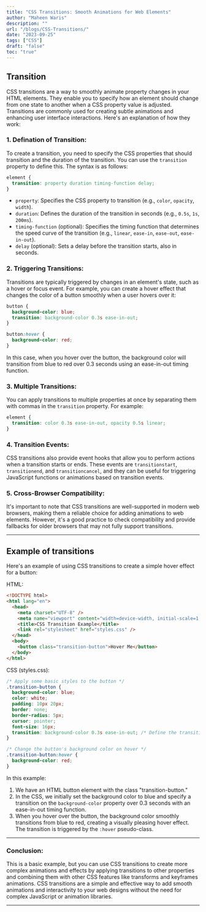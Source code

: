 ```yaml
---
title: "CSS Transitions: Smooth Animations for Web Elements"
author: "Maheen Waris"
description: ""
url: "/blogs/CSS-Transitions/"
date: "2023-09-25"
tags: ["CSS"]
draft: "false"
toc: "true"
---
```


## **Transition**

CSS transitions are a way to smoothly animate property changes in your HTML elements. They enable you to specify how an element should change from one state to another when a CSS property value is adjusted. Transitions are commonly used for creating subtle animations and enhancing user interface interactions. Here's an explanation of how they work:

### 1. **Defination of Transition**:

To create a transition, you need to specify the CSS properties that should transition and the duration of the transition. You can use the `transition` property to define this. The syntax is as follows:

```css
element {
  transition: property duration timing-function delay;
}
```

- `property`: Specifies the CSS property to transition (e.g., `color`, `opacity`, `width`).
- `duration`: Defines the duration of the transition in seconds (e.g., `0.5s`, `1s`, `200ms`).
- `timing-function` (optional): Specifies the timing function that determines the speed curve of the transition (e.g., `linear`, `ease-in`, `ease-out`, `ease-in-out`).
- `delay` (optional): Sets a delay before the transition starts, also in seconds.

### 2. **Triggering Transitions**:

Transitions are typically triggered by changes in an element's state, such as a hover or focus event. For example, you can create a hover effect that changes the color of a button smoothly when a user hovers over it:

```css
button {
  background-color: blue;
  transition: background-color 0.3s ease-in-out;
}

button:hover {
  background-color: red;
}
```

In this case, when you hover over the button, the background color will transition from blue to red over 0.3 seconds using an ease-in-out timing function.

### 3. **Multiple Transitions**:

You can apply transitions to multiple properties at once by separating them with commas in the `transition` property. For example:

```css
element {
  transition: color 0.3s ease-in-out, opacity 0.5s linear;
}
```

### 4. **Transition Events**:

CSS transitions also provide event hooks that allow you to perform actions when a transition starts or ends. These events are `transitionstart`, `transitionend`, and `transitioncancel`, and they can be useful for triggering JavaScript functions or animations based on transition events.

### 5. **Cross-Browser Compatibility**:

It's important to note that CSS transitions are well-supported in modern web browsers, making them a reliable choice for adding animations to web elements. However, it's a good practice to check compatibility and provide fallbacks for older browsers that may not fully support transitions.

<hr>

## Example of transitions

Here's an example of using CSS transitions to create a simple hover effect for a button:

HTML:

```html
<!DOCTYPE html>
<html lang="en">
  <head>
    <meta charset="UTF-8" />
    <meta name="viewport" content="width=device-width, initial-scale=1.0" />
    <title>CSS Transition Example</title>
    <link rel="stylesheet" href="styles.css" />
  </head>
  <body>
    <button class="transition-button">Hover Me</button>
  </body>
</html>
```

CSS (styles.css):

```css
/* Apply some basic styles to the button */
.transition-button {
  background-color: blue;
  color: white;
  padding: 10px 20px;
  border: none;
  border-radius: 5px;
  cursor: pointer;
  font-size: 16px;
  transition: background-color 0.3s ease-in-out; /* Define the transition on background-color */
}

/* Change the button's background color on hover */
.transition-button:hover {
  background-color: red;
}
```

In this example:

1. We have an HTML button element with the class "transition-button."
2. In the CSS, we initially set the background color to blue and specify a transition on the `background-color` property over 0.3 seconds with an ease-in-out timing function.
3. When you hover over the button, the background color smoothly transitions from blue to red, creating a visually pleasing hover effect. The transition is triggered by the `:hover` pseudo-class.

<hr>

### Conclusion:

This is a basic example, but you can use CSS transitions to create more complex animations and effects by applying transitions to other properties and combining them with other CSS features like transforms and keyframes animations.
CSS transitions are a simple and effective way to add smooth animations and interactivity to your web designs without the need for complex JavaScript or animation libraries.

<script src="https://utteranc.es/client.js"
        repo="maheenwaris/Website"
        issue-term="pathname"
        theme="github-dark"
        crossorigin="anonymous"
        async>
</script>

---
